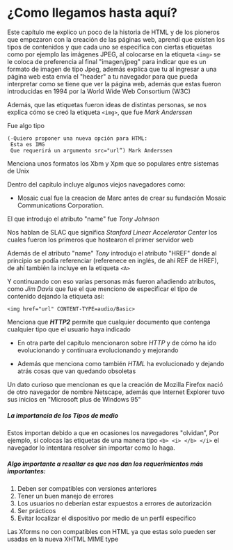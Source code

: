 # ¿Como llegamos hasta aquí?

Este capítulo me explico un poco de la historia de HTML y de los pioneros que empezaron con la creación de las páginas web, aprendí que existen los tipos de contenidos y que cada uno se especifica con ciertas etiquetas como por ejemplo las imágenes JPEG, al colocarse en la etiqueta 
`<img>` se le coloca de preferencia al final "imagen/jpeg" para indicar que es un formato de imagen de tipo Jpeg, además explica que tu al ingresar a una página web esta envía el "header" a tu navegador para que pueda interpretar como se tiene que ver la página web, además que estas fueron introducidas en 1994 por la World Wide Web Consortium (W3C)


Además, que las etiquetas fueron ideas de distintas personas, se nos explica cómo se creó la etiqueta `<img>`, que fue *Mark Anderssen* 


Fue algo tipo

    (-Quiero proponer una nueva opción para HTML:
     Esta es IMG
     Que requerirá un argumento src="url”) Mark Anderssen

Menciona unos formatos los Xbm y Xpm que so populares entre sistemas de Unix

Dentro del capítulo incluye algunos viejos navegadores como:
* Mosaic cual fue la creacion de Marc antes de crear su fundación Mosaic Communications Corporation.



El que introdujo el atributo "name" fue *Tony Johnson*

Nos hablan de SLAC que significa *Stanford Linear Accelerator Center* los cuales fueron los primeros que hostearon el primer servidor web 

Además de el atributo "name" *Tony* introdujo el atributo "HREF" donde al principio se podía referenciar (referenece en inglés, de ahí REF de HREF), de ahí también la incluye en la etiqueta `<A>`
   
   
 Y continuando con eso varias personas más fueron añadiendo atributos, como *Jim Davis* que fue el que menciono de especificar el tipo de contenido dejando la etiqueta así:
 
 `<img href="url" CONTENT-TYPE=audio/Basic>`
 
Menciona que ***HTTP2***
permite que cualquier documento que contenga cualquier tipo que el usuario haya indicado

* En otra parte del capítulo mencionaron sobre *HTTP* y de cómo ha ido evolucionando y continuara evolucionando y mejorando

* Además que menciona como también *HTML* ha evolucionado y dejando atrás cosas que van quedando obsoletas 

Un dato curioso que mencionan es que la creación de Mozilla Firefox nació de otro navegador de nombre Netscape, además que Internet Explorer tuvo sus inicios en "Microsoft plus de Windows 95"


##### La importancia de los Tipos de medio
Estos importan debido a que en ocasiones los navegadores "olvidan”, Por ejemplo, si colocas las etiquetas de una manera tipo `<b> <i> </b> </i>` el navegador lo intentara resolver sin importar como lo haga.

##### Algo importante a resaltar es que nos dan los requerimientos más importantes:

1. Deben ser compatibles con versiones anteriores
1. Tener un buen manejo de errores
1. Los usuarios no deberían estar expuestos a errores de autorización
1. Ser prácticos
1. Evitar localizar el dispositivo por medio de un perfil especifico


Las Xforms no con compatibles con HTML ya que estas solo pueden ser usadas en la nueva XHTML MIME type 


